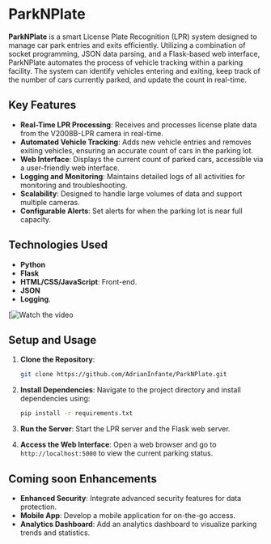 # ParkNPlate

**ParkNPlate** is a smart License Plate Recognition (LPR) system designed to manage car park entries and exits efficiently. Utilizing a combination of socket programming, JSON data parsing, and a Flask-based web interface, ParkNPlate automates the process of vehicle tracking within a parking facility. The system can identify vehicles entering and exiting, keep track of the number of cars currently parked, and update the count in real-time.

## Key Features

- **Real-Time LPR Processing**: Receives and processes license plate data from the V2008B-LPR camera in real-time.
- **Automated Vehicle Tracking**: Adds new vehicle entries and removes exiting vehicles, ensuring an accurate count of cars in the parking lot.
- **Web Interface**: Displays the current count of parked cars, accessible via a user-friendly web interface.
- **Logging and Monitoring**: Maintains detailed logs of all activities for monitoring and troubleshooting.
- **Scalability**: Designed to handle large volumes of data and support multiple cameras.
- **Configurable Alerts**: Set alerts for when the parking lot is near full capacity.

## Technologies Used

- **Python**
- **Flask**
- **HTML/CSS/JavaScript**: Front-end.
- **JSON**
- **Logging**.

[![Watch the video](https://youtu.be/OcdofV20Z78)



## Setup and Usage

1. **Clone the Repository**:
   ```bash
   git clone https://github.com/AdrianInfante/ParkNPlate.git
   ```

2. **Install Dependencies**: 
   Navigate to the project directory and install dependencies using:
   ```bash
   pip install -r requirements.txt
   ```

3. **Run the Server**: 
   Start the LPR server and the Flask web server.

4. **Access the Web Interface**: 
   Open a web browser and go to `http://localhost:5000` to view the current parking status.

## Coming soon Enhancements

- **Enhanced Security**: Integrate advanced security features for data protection.
- **Mobile App**: Develop a mobile application for on-the-go access.
- **Analytics Dashboard**: Add an analytics dashboard to visualize parking trends and statistics.
